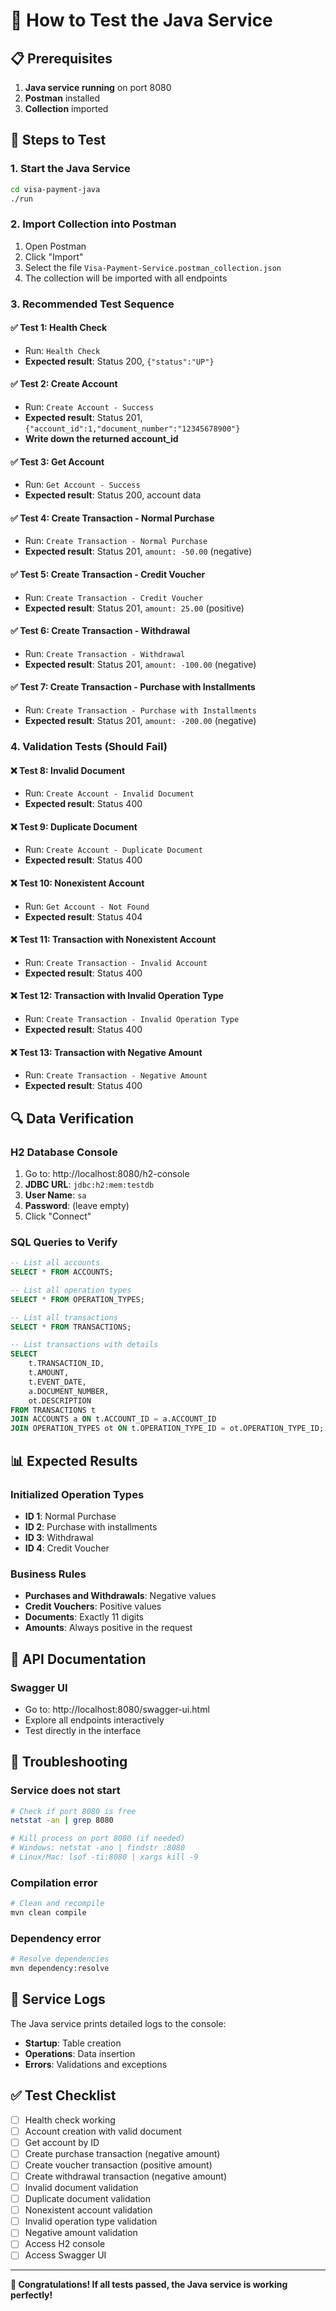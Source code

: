# 🧪 How to Test the Java Service

## 📋 Prerequisites

1. **Java service running** on port 8080
2. **Postman** installed
3. **Collection** imported

## 🚀 Steps to Test

### 1. Start the Java Service
```bash
cd visa-payment-java
./run
```

### 2. Import Collection into Postman
1. Open Postman
2. Click "Import"
3. Select the file `Visa-Payment-Service.postman_collection.json`
4. The collection will be imported with all endpoints

### 3. Recommended Test Sequence

#### ✅ **Test 1: Health Check**
- Run: `Health Check`
- **Expected result**: Status 200, `{"status":"UP"}`

#### ✅ **Test 2: Create Account**
- Run: `Create Account - Success`
- **Expected result**: Status 201, `{"account_id":1,"document_number":"12345678900"}`
- **Write down the returned account_id**

#### ✅ **Test 3: Get Account**
- Run: `Get Account - Success`
- **Expected result**: Status 200, account data

#### ✅ **Test 4: Create Transaction - Normal Purchase**
- Run: `Create Transaction - Normal Purchase`
- **Expected result**: Status 201, `amount: -50.00` (negative)

#### ✅ **Test 5: Create Transaction - Credit Voucher**
- Run: `Create Transaction - Credit Voucher`
- **Expected result**: Status 201, `amount: 25.00` (positive)

#### ✅ **Test 6: Create Transaction - Withdrawal**
- Run: `Create Transaction - Withdrawal`
- **Expected result**: Status 201, `amount: -100.00` (negative)

#### ✅ **Test 7: Create Transaction - Purchase with Installments**
- Run: `Create Transaction - Purchase with Installments`
- **Expected result**: Status 201, `amount: -200.00` (negative)

### 4. Validation Tests (Should Fail)

#### ❌ **Test 8: Invalid Document**
- Run: `Create Account - Invalid Document`
- **Expected result**: Status 400

#### ❌ **Test 9: Duplicate Document**
- Run: `Create Account - Duplicate Document`
- **Expected result**: Status 400

#### ❌ **Test 10: Nonexistent Account**
- Run: `Get Account - Not Found`
- **Expected result**: Status 404

#### ❌ **Test 11: Transaction with Nonexistent Account**
- Run: `Create Transaction - Invalid Account`
- **Expected result**: Status 400

#### ❌ **Test 12: Transaction with Invalid Operation Type**
- Run: `Create Transaction - Invalid Operation Type`
- **Expected result**: Status 400

#### ❌ **Test 13: Transaction with Negative Amount**
- Run: `Create Transaction - Negative Amount`
- **Expected result**: Status 400

## 🔍 Data Verification

### H2 Database Console
1. Go to: http://localhost:8080/h2-console
2. **JDBC URL**: `jdbc:h2:mem:testdb`
3. **User Name**: `sa`
4. **Password**: (leave empty)
5. Click "Connect"

### SQL Queries to Verify
```sql
-- List all accounts
SELECT * FROM ACCOUNTS;

-- List all operation types
SELECT * FROM OPERATION_TYPES;

-- List all transactions
SELECT * FROM TRANSACTIONS;

-- List transactions with details
SELECT 
    t.TRANSACTION_ID,
    t.AMOUNT,
    t.EVENT_DATE,
    a.DOCUMENT_NUMBER,
    ot.DESCRIPTION
FROM TRANSACTIONS t
JOIN ACCOUNTS a ON t.ACCOUNT_ID = a.ACCOUNT_ID
JOIN OPERATION_TYPES ot ON t.OPERATION_TYPE_ID = ot.OPERATION_TYPE_ID;
```

## 📊 Expected Results

### Initialized Operation Types
- **ID 1**: Normal Purchase
- **ID 2**: Purchase with installments  
- **ID 3**: Withdrawal
- **ID 4**: Credit Voucher

### Business Rules
- **Purchases and Withdrawals**: Negative values
- **Credit Vouchers**: Positive values
- **Documents**: Exactly 11 digits
- **Amounts**: Always positive in the request

## 🎯 API Documentation

### Swagger UI
- Go to: http://localhost:8080/swagger-ui.html
- Explore all endpoints interactively
- Test directly in the interface

## 🚨 Troubleshooting

### Service does not start
```bash
# Check if port 8080 is free
netstat -an | grep 8080

# Kill process on port 8080 (if needed)
# Windows: netstat -ano | findstr :8080
# Linux/Mac: lsof -ti:8080 | xargs kill -9
```

### Compilation error
```bash
# Clean and recompile
mvn clean compile
```

### Dependency error
```bash
# Resolve dependencies
mvn dependency:resolve
```

## 📝 Service Logs

The Java service prints detailed logs to the console:
- **Startup**: Table creation
- **Operations**: Data insertion
- **Errors**: Validations and exceptions

## ✅ Test Checklist

- [ ] Health check working
- [ ] Account creation with valid document
- [ ] Get account by ID
- [ ] Create purchase transaction (negative amount)
- [ ] Create voucher transaction (positive amount)
- [ ] Create withdrawal transaction (negative amount)
- [ ] Invalid document validation
- [ ] Duplicate document validation
- [ ] Nonexistent account validation
- [ ] Invalid operation type validation
- [ ] Negative amount validation
- [ ] Access H2 console
- [ ] Access Swagger UI

---

**🎉 Congratulations! If all tests passed, the Java service is working perfectly!**
